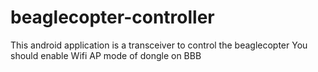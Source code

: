 # beaglecopter-controller
This android application is a transceiver to control the beaglecopter
You should enable Wifi AP mode of dongle on BBB 
